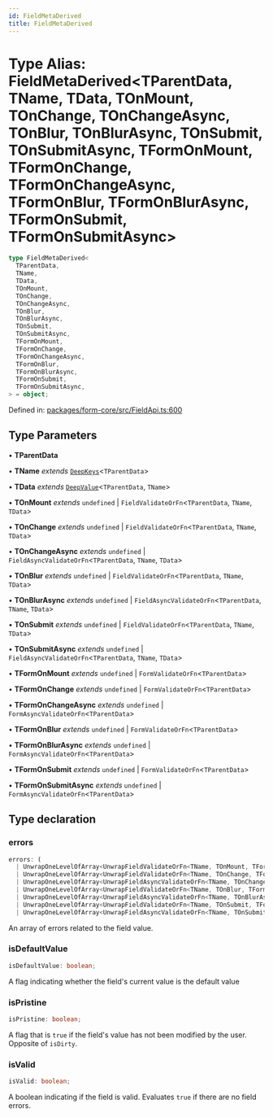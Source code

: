```yaml
---
id: FieldMetaDerived
title: FieldMetaDerived
---
```


<!-- DO NOT EDIT: this page is autogenerated from the type comments -->

# Type Alias: FieldMetaDerived\<TParentData, TName, TData, TOnMount, TOnChange, TOnChangeAsync, TOnBlur, TOnBlurAsync, TOnSubmit, TOnSubmitAsync, TFormOnMount, TFormOnChange, TFormOnChangeAsync, TFormOnBlur, TFormOnBlurAsync, TFormOnSubmit, TFormOnSubmitAsync\>

```ts
type FieldMetaDerived<
  TParentData,
  TName,
  TData,
  TOnMount,
  TOnChange,
  TOnChangeAsync,
  TOnBlur,
  TOnBlurAsync,
  TOnSubmit,
  TOnSubmitAsync,
  TFormOnMount,
  TFormOnChange,
  TFormOnChangeAsync,
  TFormOnBlur,
  TFormOnBlurAsync,
  TFormOnSubmit,
  TFormOnSubmitAsync,
> = object;
```

Defined in: [packages/form-core/src/FieldApi.ts:600](https://github.com/TanStack/form/blob/main/packages/form-core/src/FieldApi.ts#L600)

## Type Parameters

• **TParentData**

• **TName** _extends_ [`DeepKeys`](../deepkeys.md)\<`TParentData`\>

• **TData** _extends_ [`DeepValue`](../deepvalue.md)\<`TParentData`, `TName`\>

• **TOnMount** _extends_ `undefined` \| `FieldValidateOrFn`\<`TParentData`, `TName`, `TData`\>

• **TOnChange** _extends_ `undefined` \| `FieldValidateOrFn`\<`TParentData`, `TName`, `TData`\>

• **TOnChangeAsync** _extends_ `undefined` \| `FieldAsyncValidateOrFn`\<`TParentData`, `TName`, `TData`\>

• **TOnBlur** _extends_ `undefined` \| `FieldValidateOrFn`\<`TParentData`, `TName`, `TData`\>

• **TOnBlurAsync** _extends_ `undefined` \| `FieldAsyncValidateOrFn`\<`TParentData`, `TName`, `TData`\>

• **TOnSubmit** _extends_ `undefined` \| `FieldValidateOrFn`\<`TParentData`, `TName`, `TData`\>

• **TOnSubmitAsync** _extends_ `undefined` \| `FieldAsyncValidateOrFn`\<`TParentData`, `TName`, `TData`\>

• **TFormOnMount** _extends_ `undefined` \| `FormValidateOrFn`\<`TParentData`\>

• **TFormOnChange** _extends_ `undefined` \| `FormValidateOrFn`\<`TParentData`\>

• **TFormOnChangeAsync** _extends_ `undefined` \| `FormAsyncValidateOrFn`\<`TParentData`\>

• **TFormOnBlur** _extends_ `undefined` \| `FormValidateOrFn`\<`TParentData`\>

• **TFormOnBlurAsync** _extends_ `undefined` \| `FormAsyncValidateOrFn`\<`TParentData`\>

• **TFormOnSubmit** _extends_ `undefined` \| `FormValidateOrFn`\<`TParentData`\>

• **TFormOnSubmitAsync** _extends_ `undefined` \| `FormAsyncValidateOrFn`\<`TParentData`\>

## Type declaration

### errors

```ts
errors: (
  | UnwrapOneLevelOfArray<UnwrapFieldValidateOrFn<TName, TOnMount, TFormOnMount>>
  | UnwrapOneLevelOfArray<UnwrapFieldValidateOrFn<TName, TOnChange, TFormOnChange>>
  | UnwrapOneLevelOfArray<UnwrapFieldAsyncValidateOrFn<TName, TOnChangeAsync, TFormOnChangeAsync>>
  | UnwrapOneLevelOfArray<UnwrapFieldValidateOrFn<TName, TOnBlur, TFormOnBlur>>
  | UnwrapOneLevelOfArray<UnwrapFieldAsyncValidateOrFn<TName, TOnBlurAsync, TFormOnBlurAsync>>
  | UnwrapOneLevelOfArray<UnwrapFieldValidateOrFn<TName, TOnSubmit, TFormOnSubmit>>
  | UnwrapOneLevelOfArray<UnwrapFieldAsyncValidateOrFn<TName, TOnSubmitAsync, TFormOnSubmitAsync>>)[];
```

An array of errors related to the field value.

### isDefaultValue

```ts
isDefaultValue: boolean;
```

A flag indicating whether the field's current value is the default value

### isPristine

```ts
isPristine: boolean;
```

A flag that is `true` if the field's value has not been modified by the user. Opposite of `isDirty`.

### isValid

```ts
isValid: boolean;
```

A boolean indicating if the field is valid. Evaluates `true` if there are no field errors.
